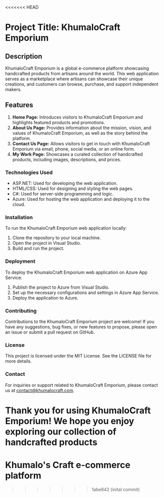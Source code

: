 <<<<<<< HEAD
# Project Title: KhumaloCraft Emporium

## Description

KhumaloCraft Emporium is a global e-commerce platform showcasing handcrafted products from artisans around the world. This web application serves as a marketplace where artisans can showcase their unique creations, and customers can browse, purchase, and support independent makers.

## Features

1. **Home Page:** Introduces visitors to KhumaloCraft Emporium and highlights featured products and promotions.
2. **About Us Page:** Provides information about the mission, vision, and values of KhumaloCraft Emporium, as well as the story behind the platform.
3. **Contact Us Page:** Allows visitors to get in touch with KhumaloCraft Emporium via email, phone, social media, or an online form.
4. **My Work Page:** Showcases a curated collection of handcrafted products, including images, descriptions, and prices.

### Technologies Used

- ASP.NET: Used for developing the web application.
- HTML/CSS: Used for designing and styling the web pages.
- C#: Used for server-side programming and logic.
- Azure: Used for hosting the web application and deploying it to the cloud.

### Installation

To run the KhumaloCraft Emporium web application locally:
1. Clone the repository to your local machine.
2. Open the project in Visual Studio.
3. Build and run the project.

### Deployment

To deploy the KhumaloCraft Emporium web application on Azure App Service:

1. Publish the project to Azure from Visual Studio.
2. Set up the necessary configurations and settings in Azure App Service.
3. Deploy the application to Azure.

### Contributing

Contributions to the KhumaloCraft Emporium project are welcome! If you have any suggestions, bug fixes, or new features to propose, please open an issue or submit a pull request on GitHub.

### License

This project is licensed under the MIT License. See the LICENSE file for more details.

### Contact

For inquiries or support related to KhumaloCraft Emporium, please contact us at [contact@khumalocraft.com](mailto:contact@khumalocraft.com).

Thank you for using KhumaloCraft Emporium! We hope you enjoy exploring our collection of handcrafted products
=======
# Khumalo's Craft e-commerce platform


>>>>>>> 1abe842 (inital commit)
